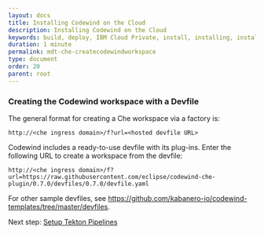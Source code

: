 ```yaml
---
layout: docs
title: Installing Codewind on the Cloud
description: Installing Codewind on the Cloud
keywords: build, deploy, IBM Cloud Private, install, installing, installation, chart, Helm, develop, cloud, public cloud, services, command line, cli, command, start, stop, update, open, delete, options, operation, devops, OpenShift, OKD
duration: 1 minute
permalink: mdt-che-createcodewindworkspace
type: document
order: 20
parent: root
---
```


### Creating the Codewind workspace with a Devfile
The general format for creating a Che workspace via a factory is:
```
http://<che ingress domain>/f?url=<hosted devfile URL>
```

Codewind includes a ready-to-use devfile with its plug-ins. Enter the following URL to create a workspace from the devfile:
```
http://<che ingress domain>/f?url=https://raw.githubusercontent.com/eclipse/codewind-che-plugin/0.7.0/devfiles/0.7.0/devfile.yaml
```

For other sample devfiles, see https://github.com/kabanero-io/codewind-templates/tree/master/devfiles.

Next step: [Setup Tekton Pipelines](mdt-che-tektonpipelines.html)


